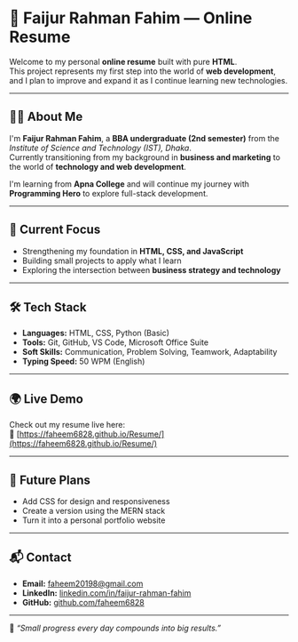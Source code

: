 # 💼 Faijur Rahman Fahim — Online Resume

Welcome to my personal **online resume** built with pure **HTML**.  
This project represents my first step into the world of **web development**, and I plan to improve and expand it as I continue learning new technologies.

---

## 🧍‍♂️ About Me
I'm **Faijur Rahman Fahim**, a **BBA undergraduate (2nd semester)** from the *Institute of Science and Technology (IST), Dhaka*.  
Currently transitioning from my background in **business and marketing** to the world of **technology and web development**.

I'm learning from **Apna College** and will continue my journey with **Programming Hero** to explore full-stack development.

---

## 🧠 Current Focus
- Strengthening my foundation in **HTML, CSS, and JavaScript**
- Building small projects to apply what I learn
- Exploring the intersection between **business strategy and technology**

---

## 🛠️ Tech Stack
- **Languages:** HTML, CSS, Python (Basic)
- **Tools:** Git, GitHub, VS Code, Microsoft Office Suite
- **Soft Skills:** Communication, Problem Solving, Teamwork, Adaptability
- **Typing Speed:** 50 WPM (English)

---

## 🌍 Live Demo
Check out my resume live here:  
🔗 [https://faheem6828.github.io/Resume/](https://faheem6828.github.io/Resume/)

---

## 🧩 Future Plans
- Add CSS for design and responsiveness  
- Create a version using the MERN stack  
- Turn it into a personal portfolio website  

---

## 📬 Contact
- **Email:** [faheem20198@gmail.com](mailto:faheem20198@gmail.com)  
- **LinkedIn:** [linkedin.com/in/faijur-rahman-fahim](https://www.linkedin.com/in/faijur-rahman-fahim/)  
- **GitHub:** [github.com/faheem6828](https://github.com/faheem6828)

---

🧠 *“Small progress every day compounds into big results.”*  
